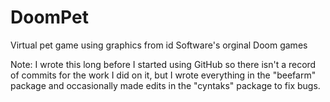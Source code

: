 # DoomPet
Virtual pet game using graphics from id Software's orginal Doom games

Note: I wrote this long before I started using GitHub so there isn't a record of commits for the work I did on it, 
but I wrote everything in the "beefarm" package and occasionally made edits in the "cyntaks" package to fix bugs. 
